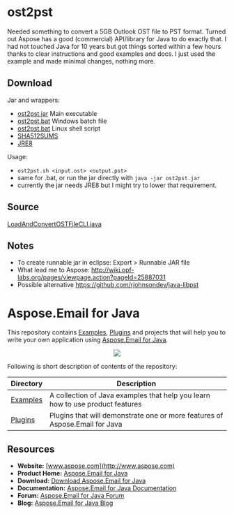 # ost2pst

Needed something to convert a 5GB Outlook OST file to PST format. Turned out Aspose has a good (commercial) API/library for Java to do exactly that. I had not touched Java for 10 years but got things sorted within a few hours thanks to clear instructions and good examples and docs. I just used the example and made minimal changes, nothing more.

## Download 

Jar and wrappers:
* [ost2pst.jar](ost2pst.jar) Main executable
* [ost2pst.bat](ost2pst.bat) Windows batch file
* [ost2pst.bat](ost2pst.sh) Linux shell script
* [SHA512SUMS](SHA512SUMS)
* [JRE8](http://www.oracle.com/technetwork/java/javase/downloads/jre8-downloads-2133155.html)

Usage: 
* ```ost2pst.sh <input.ost> <output.pst>```
* same for .bat, or run the jar directly with ```java -jar ost2pst.jar```
* currently the jar needs JRE8 but I might try to lower that requirement.

## Source

[LoadAndConvertOSTFileCLI.java](Examples/src/main/java/LoadAndConvertOSTFileCLI.java)

## Notes

* To create runnable jar in eclipse: Export > Runnable JAR file
* What lead me to Aspose: http://wiki.opf-labs.org/pages/viewpage.action?pageId=25887031
* Possible  alternative https://github.com/rjohnsondev/java-libpst

# Aspose.Email for Java

This repository contains [Examples](Examples), [Plugins](Plugins) and projects that will help you to write your own application using [Aspose.Email for Java](https://www.aspose.com/products/email/java).

<p align="center">
  <a title="Download complete Aspose.Email for Java source code" href="https://github.com/asposeemail/Aspose_Email_Java/archive/master.zip">
    <img src="http://i.imgur.com/hwNhrGZ.png" />
  </a>
</p>

Following is short description of contents of the repository: 

Directory  | Description
---------- | -----------
[Examples](Examples)  | A collection of Java examples that help you learn how to use product features
[Plugins](Plugins)  | Plugins that will demonstrate one or more features of Aspose.Email for Java

## Resources

+ **Website:** [www.aspose.com](http://www.aspose.com)
+ **Product Home:** [Aspose.Email for Java](https://www.aspose.com/products/email/java)
+ **Download:** [Download Aspose.Email for Java](https://downloads.aspose.com/email/java)
+ **Documentation:** [Aspose.Email for Java Documentation](https://docs.aspose.com/display/emailjava/Home)
+ **Forum:** [Aspose.Email for Java Forum](http://www.aspose.com/community/forums/aspose.email-product-family/188/showforum.aspx)
+ **Blog:** [Aspose.Email for Java Blog](http://www.aspose.com/blogs/aspose-products/aspose-email-product-family.html)
